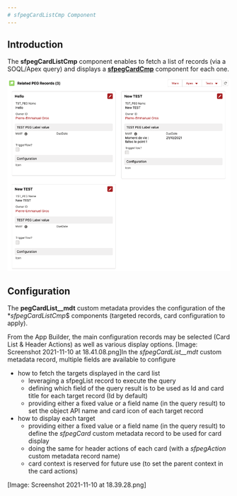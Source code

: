 ```yaml
---
# sfpegCardListCmp Component
---
```


## Introduction

The **sfpegCardListCmp** component enables to fetch a list of records
(via a SOQL/Apex query) and displays a **[sfpegCardCmp](/help/sfpegCardCmp.md)** 
component for each one.

![Cards List!](/media/sfpegCardList.png) 


## Configuration

The **pegCardList__mdt** custom metadata provides the configuration of the **sfpegCardListCmp*$ components (targeted records, card configuration to apply).

From the App Builder, the main configuration records may be selected (Card List & Header Actions) as well as various display options.
[Image: Screenshot 2021-11-10 at 18.41.08.png]In the *sfpegCardList__mdt* custom metadata record, multiple fields are available to configure

* how to fetch the targets displayed in the card list
    * leveraging a sfpegList record to execute the query
    * defining which field of the query result is to be used as Id and card title for each target record (Id by default)
    * providing either a fixed value or a field name (in the query result) to set the object API name and card icon of each target record 
* how to display each  target
    * providing either a fixed value or a field name (in the query result) to define the *sfpegCard* custom metadata record to be used for card display
    * doing the same for header actions of each card (with a *sfpegAction* custom metadata record name)
    * card context is reserved for future use (to set the parent context in the card actions)

[Image: Screenshot 2021-11-10 at 18.39.28.png]
